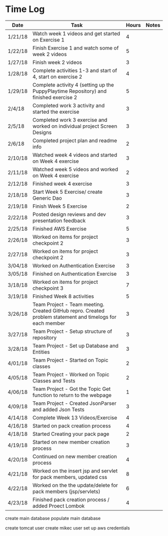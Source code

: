 # Time Log

| Date | Task | Hours | Notes|
|------|------|-------|------|
| 1/21/18| Watch week 1 videos and get started on Exercise 1| 4 | |
| 1/22/18| Finish Exercise 1 and watch some of week 2 videos | 5 | |
| 1/27/18 | Finish week 2 videos   | 3  |   | 
| 1/28/18 | Complete activities 1-3 and start of 4, start on exercise 2 | 4 | |
| 1/29/18 | Complete activity 4 (setting up the PuppyPlaytime Repository) and finished exercise 2 | 5 | |
| 2/4/18 | Completed work 3 activity and started the exercise | 3 | |
| 2/5/18 | Completed work 3 exercise and worked on individual project Screen Designs | 3 | |
| 2/6/18 | Completed project plan and readme info | 2 | |
| 2/10/18 | Watched week 4 videos and started on Week 4 exercise | 3 | |
| 2/11/18 | Watched week 5 videos and worked on Week 4 exercise | 2 | |
| 2/12/18 | Finished week 4 exercise | 3 | |
| 2/18/18 | Start Week 5 Exercise/ create Generic Dao | 3 | |
| 2/19/18 | Finish Week 5 Exercise | 2 | |
| 2/22/18 | Posted design reviews and dev presentation feedback | 3 | |
| 2/25/18 | Finished AWS Exercise | 5 | |
| 2/26/18 | Worked on items for project checkpoint 2 | 3 | |
| 2/27/18 | Worked on items for project checkpoint 2 | 3 | |
| 3/04/18 | Worked on Authentication Exercise | 3 | |
| 3/05/18 | Finished on Authentication Exercise | 3 | |
| 3/18/18 | Worked on items for project checkpoint 3 | 7 | |
| 3/19/18 | Finished Week 8 activities | 5 | |
| 3/26/18 | Team Project - Team meeting. Created GitHub repro. Created problem statement and timelogs for each member | 3  |
| 3/27/18 | Team Project - Setup structure of repository |3| |
| 3/28/18 | Team Project - Set up Database and Entities |3| |
| 4/01/18 | Team Project - Started on Topic classes |2 | |
| 4/05/18 | Team Project - Worked on Topic Classes and Tests | 2 | |
| 4/06/18 | Team Project - Got the Topic Get function to return to the webpage | 1 | |
| 4/09/18 | Team Project - Created JsonParser and added Json Tests | 3| |
| 4/14/18 | Complete Week 13 Videos/Exercise| 4 | |
| 4/16/18 | Started on pack creation process | 4 | |
| 4/18/18 | Started Creating your pack page| 2 | |
| 4/19/18 | Started on new member creation process| 3 | |
| 4/20/18 | Continued on new member creation process| 4 | |
| 4/21/18 | Worked on the insert jsp and servlet for pack members, updated css | 8 | |
| 4/22/18 | Worked on the the update/delete for pack members (jsp/servlets)| 6 | |
| 4/23/18 | Finished pack creation process / added Proect Lombok | 4 | |


create main database
populate main database

create tomcat user
create mikec user
set up aws credentials
